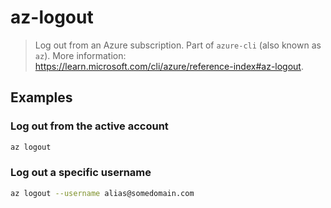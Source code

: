 # az-logout

> Log out from an Azure subscription. Part of `azure-cli` (also known as `az`). More information: <https://learn.microsoft.com/cli/azure/reference-index#az-logout>.

## Examples

### Log out from the active account

```bash
az logout
```

### Log out a specific username

```bash
az logout --username alias@somedomain.com
```
